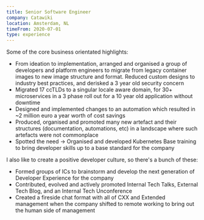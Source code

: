 ```yaml
---
title: Senior Software Engineer
company: Catawiki
location: Amsterdam, NL
timeFrom: 2020-07-01
type: experience
---
```

Some of the core business orientated highlights:

- From ideation to implementation, arranged and organised a group of developers
  and platform engineers to migrate from legacy container images to new image
  structure and format. Reduced custom designs to industry best practices, and 
  derisked a 3 year old security concern
- Migrated 17 ccTLDs to a singular locale aware domain, for 30+ microservices in
  a 3 phase roll out for a 10 year old application without downtime
- Designed and implemented changes to an automation which resulted in ~2 million
  euro a year worth of cost savings
- Produced, organised and promoted many new artefact and their structures
  (documentation, automations, etc) in a landscape where such artefacts were not
  commonplace
- Spotted the need -> Organised and developed Kubernetes Base training to
  bring developer skills up to a base standard for the company

I also like to create a positive developer culture, so there's a bunch of these:

- Formed groups of ICs to brainstorm and develop the next generation of
  Developer Experience for the company
- Contributed, evolved and actively promoted Internal Tech Talks, External Tech
  Blog, and an Internal Tech Unconference
- Created a fireside chat format with all of CXX and Extended management when
  the company shifted to remote working to bring out the human side of
  management
